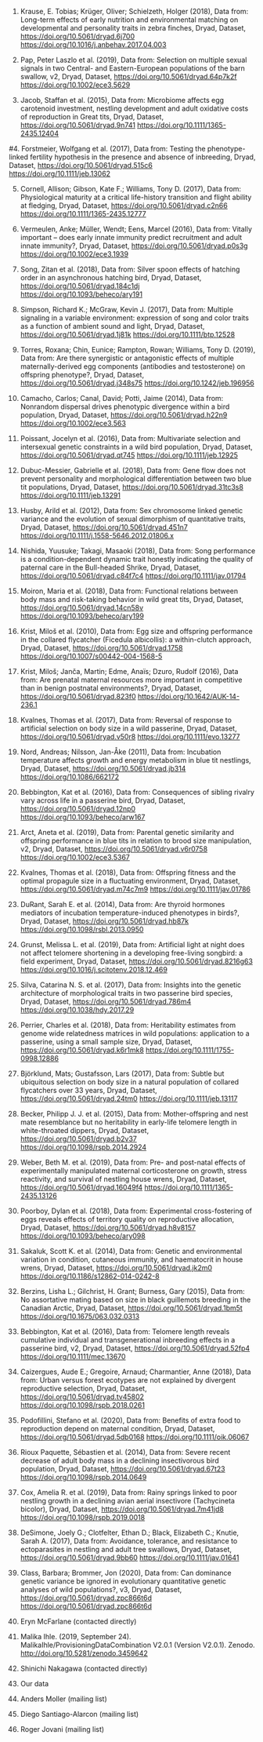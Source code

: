 
1. Krause, E. Tobias; Krüger, Oliver; Schielzeth, Holger (2018), Data from: Long-term effects of early nutrition and environmental matching on developmental and personality traits in zebra finches, Dryad, Dataset, https://doi.org/10.5061/dryad.6j700
https://doi.org/10.1016/j.anbehav.2017.04.003

2. Pap, Peter Laszlo et al. (2019), Data from: Selection on multiple sexual signals in two Central- and Eastern-European populations of the barn swallow, v2, Dryad, Dataset, https://doi.org/10.5061/dryad.64p7k2f
https://doi.org/10.1002/ece3.5629

3. Jacob, Staffan et al. (2015), Data from: Microbiome affects egg carotenoid investment, nestling development and adult oxidative costs of reproduction in Great tits, Dryad, Dataset, https://doi.org/10.5061/dryad.9n741
https://doi.org/10.1111/1365-2435.12404

#4. Forstmeier, Wolfgang et al. (2017), Data from: Testing the phenotype-linked fertility hypothesis in the presence and absence of inbreeding, Dryad, Dataset, https://doi.org/10.5061/dryad.515c6
https://doi.org/10.1111/jeb.13062

5. Cornell, Allison; Gibson, Kate F.; Williams, Tony D. (2017), Data from: Physiological maturity at a critical life-history transition and flight ability at fledging, Dryad, Dataset, https://doi.org/10.5061/dryad.c2n66
https://doi.org/10.1111/1365-2435.12777

6. Vermeulen, Anke; Müller, Wendt; Eens, Marcel (2016), Data from: Vitally important – does early innate immunity predict recruitment and adult innate immunity?, Dryad, Dataset, https://doi.org/10.5061/dryad.p0s3g
https://doi.org/10.1002/ece3.1939

7. Song, Zitan et al. (2018), Data from: Silver spoon effects of hatching order in an asynchronous hatching bird, Dryad, Dataset, https://doi.org/10.5061/dryad.184c1dj
https://doi.org/10.1093/beheco/ary191

8. Simpson, Richard K.; McGraw, Kevin J. (2017), Data from: Multiple signaling in a variable environment: expression of song and color traits as a function of ambient sound and light, Dryad, Dataset, https://doi.org/10.5061/dryad.1j81k
https://doi.org/10.1111/btp.12528

9. Torres, Roxana; Chin, Eunice; Rampton, Rowan; Williams, Tony D. (2019), Data from: Are there synergistic or antagonistic effects of multiple maternally-derived egg components (antibodies and testosterone) on offspring phenotype?, Dryad, Dataset, https://doi.org/10.5061/dryad.j348s75
https://doi.org/10.1242/jeb.196956

10. Camacho, Carlos; Canal, David; Potti, Jaime (2014), Data from: Nonrandom dispersal drives phenotypic divergence within a bird population, Dryad, Dataset, https://doi.org/10.5061/dryad.h22n9
https://doi.org/10.1002/ece3.563

11. Poissant, Jocelyn et al. (2016), Data from: Multivariate selection and intersexual genetic constraints in a wild bird population, Dryad, Dataset, https://doi.org/10.5061/dryad.qt745
https://doi.org/10.1111/jeb.12925

12. Dubuc-Messier, Gabrielle et al. (2018), Data from: Gene flow does not prevent personality and morphological differentiation between two blue tit populations, Dryad, Dataset, https://doi.org/10.5061/dryad.31tc3s8
https://doi.org/10.1111/jeb.13291

13. Husby, Arild et al. (2012), Data from: Sex chromosome linked genetic variance and the evolution of sexual dimorphism of quantitative traits, Dryad, Dataset, https://doi.org/10.5061/dryad.451n7
https://doi.org/10.1111/j.1558-5646.2012.01806.x

14. Nishida, Yuusuke; Takagi, Masaoki (2018), Data from: Song performance is a condition-dependent dynamic trait honestly indicating the quality of paternal care in the Bull-headed Shrike, Dryad, Dataset, https://doi.org/10.5061/dryad.c84f7c4
https://doi.org/10.1111/jav.01794

15. Moiron, Maria et al. (2018), Data from: Functional relations between body mass and risk-taking behavior in wild great tits, Dryad, Dataset, https://doi.org/10.5061/dryad.14cn58v
https://doi.org/10.1093/beheco/ary199

16. Krist, Miloš et al. (2010), Data from: Egg size and offspring performance in the collared flycatcher (Ficedula albicollis): a within-clutch approach, Dryad, Dataset, https://doi.org/10.5061/dryad.1758
https://doi.org/10.1007/s00442-004-1568-5

17. Krist, Miloš; Janča, Martin; Edme, Anaïs; Dzuro, Rudolf (2016), Data from: Are prenatal maternal resources more important in competitive than in benign postnatal environments?, Dryad, Dataset, https://doi.org/10.5061/dryad.823f0
https://doi.org/10.1642/AUK-14-236.1

18. Kvalnes, Thomas et al. (2017), Data from: Reversal of response to artificial selection on body size in a wild passerine, Dryad, Dataset, https://doi.org/10.5061/dryad.v50r8
https://doi.org/10.1111/evo.13277

19. Nord, Andreas; Nilsson, Jan-Åke (2011), Data from: Incubation temperature affects growth and energy metabolism in blue tit nestlings, Dryad, Dataset, https://doi.org/10.5061/dryad.jb314
https://doi.org/10.1086/662172

20. Bebbington, Kat et al. (2016), Data from: Consequences of sibling rivalry vary across life in a passerine bird, Dryad, Dataset, https://doi.org/10.5061/dryad.12np0
https://doi.org/10.1093/beheco/arw167

21. Arct, Aneta et al. (2019), Data from: Parental genetic similarity and offspring performance in blue tits in relation to brood size manipulation, v2, Dryad, Dataset, https://doi.org/10.5061/dryad.v6r0758
https://doi.org/10.1002/ece3.5367

22. Kvalnes, Thomas et al. (2018), Data from: Offspring fitness and the optimal propagule size in a fluctuating environment, Dryad, Dataset, https://doi.org/10.5061/dryad.m74c7m9
https://doi.org/10.1111/jav.01786

23. DuRant, Sarah E. et al. (2014), Data from: Are thyroid hormones mediators of incubation temperature-induced phenotypes in birds?, Dryad, Dataset, https://doi.org/10.5061/dryad.hb87k
https://doi.org/10.1098/rsbl.2013.0950

24. Grunst, Melissa L. et al. (2019), Data from: Artificial light at night does not affect telomere shortening in a developing free-living songbird: a field experiment, Dryad, Dataset, https://doi.org/10.5061/dryad.8216g63
 https://doi.org/10.1016/j.scitotenv.2018.12.469

25. Silva, Catarina N. S. et al. (2017), Data from: Insights into the genetic architecture of morphological traits in two passerine bird species, Dryad, Dataset, https://doi.org/10.5061/dryad.786m4
https://doi.org/10.1038/hdy.2017.29

26. Perrier, Charles et al. (2018), Data from: Heritability estimates from genome wide relatedness matrices in wild populations: application to a passerine, using a small sample size, Dryad, Dataset, https://doi.org/10.5061/dryad.k6r1mk8
https://doi.org/10.1111/1755-0998.12886

27. Björklund, Mats; Gustafsson, Lars (2017), Data from: Subtle but ubiquitous selection on body size in a natural population of collared flycatchers over 33 years, Dryad, Dataset, https://doi.org/10.5061/dryad.24tm0
 https://doi.org/10.1111/jeb.13117

28. Becker, Philipp J. J. et al. (2015), Data from: Mother-offspring and nest mate resemblance but no heritability in early-life telomere length in white-throated dippers, Dryad, Dataset, https://doi.org/10.5061/dryad.b2v37
 https://doi.org/10.1098/rspb.2014.2924

29. Weber, Beth M. et al. (2019), Data from: Pre- and post-natal effects of experimentally manipulated maternal corticosterone on growth, stress reactivity, and survival of nestling house wrens, Dryad, Dataset, https://doi.org/10.5061/dryad.16049f4
https://doi.org/10.1111/1365-2435.13126

30. Poorboy, Dylan et al. (2018), Data from: Experimental cross-fostering of eggs reveals effects of territory quality on reproductive allocation, Dryad, Dataset, https://doi.org/10.5061/dryad.h8v8157
https://doi.org/10.1093/beheco/ary098

31. Sakaluk, Scott K. et al. (2014), Data from: Genetic and environmental variation in condition, cutaneous immunity, and haematocrit in house wrens, Dryad, Dataset, https://doi.org/10.5061/dryad.jk2m0
https://doi.org/10.1186/s12862-014-0242-8

32. Berzins, Lisha L.; Gilchrist, H. Grant; Burness, Gary (2015), Data from: No assortative mating based on size in black guillemots breeding in the Canadian Arctic, Dryad, Dataset, https://doi.org/10.5061/dryad.1bm5t
https://doi.org/10.1675/063.032.0313

33. Bebbington, Kat et al. (2016), Data from: Telomere length reveals cumulative individual and transgenerational inbreeding effects in a passerine bird, v2, Dryad, Dataset, https://doi.org/10.5061/dryad.52fp4
https://doi.org/10.1111/mec.13670

34. Caizergues, Aude E.; Gregoire, Arnaud; Charmantier, Anne (2018), Data from: Urban versus forest ecotypes are not explained by divergent reproductive selection, Dryad, Dataset, https://doi.org/10.5061/dryad.tv45802
https://doi.org/10.1098/rspb.2018.0261

35. Podofillini, Stefano et al. (2020), Data from: Benefits of extra food to reproduction depend on maternal condition, Dryad, Dataset, https://doi.org/10.5061/dryad.5db0168
https://doi.org/10.1111/oik.06067

36. Rioux Paquette, Sébastien et al. (2014), Data from: Severe recent decrease of adult body mass in a declining insectivorous bird population, Dryad, Dataset, https://doi.org/10.5061/dryad.67t23
https://doi.org/10.1098/rspb.2014.0649

37. Cox, Amelia R. et al. (2019), Data from: Rainy springs linked to poor nestling growth in a declining avian aerial insectivore (Tachycineta bicolor), Dryad, Dataset, https://doi.org/10.5061/dryad.7m41jd8
https://doi.org/10.1098/rspb.2019.0018

38. DeSimone, Joely G.; Clotfelter, Ethan D.; Black, Elizabeth C.; Knutie, Sarah A. (2017), Data from: Avoidance, tolerance, and resistance to ectoparasites in nestling and adult tree swallows, Dryad, Dataset, https://doi.org/10.5061/dryad.9bb60
https://doi.org/10.1111/jav.01641

39. Class, Barbara; Brommer, Jon (2020), Data from: Can dominance genetic variance be ignored in evolutionary quantitative genetic analyses of wild populations?, v3, Dryad, Dataset, https://doi.org/10.5061/dryad.zpc866t6d
https://doi.org/10.5061/dryad.zpc866t6d

40. Eryn McFarlane (contacted directly)

41. Malika Ihle. (2019, September 24). MalikaIhle/ProvisioningDataCombination V2.0.1 (Version V2.0.1). Zenodo. http://doi.org/10.5281/zenodo.3459642


42. Shinichi Nakagawa (contacted directly)

43. Our data

44. Anders Moller (mailing list)

45. Diego Santiago-Alarcon (mailing list)

46. Roger Jovani (mailing list)
